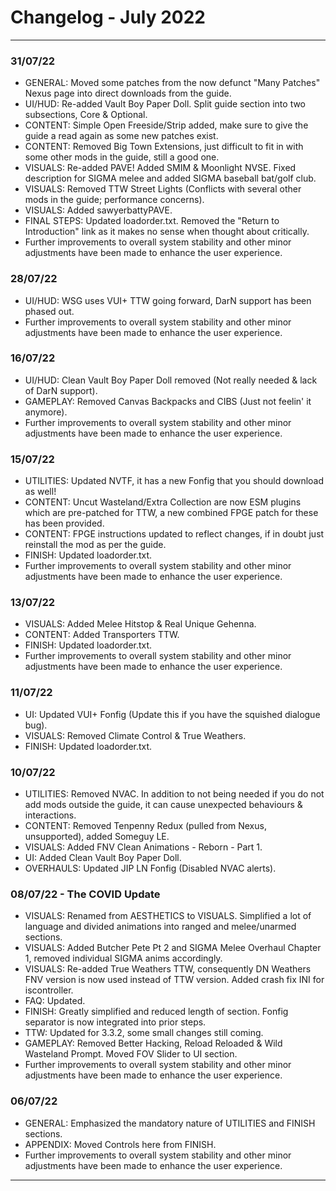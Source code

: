 # Changelog - July 2022

---

### 31/07/22

- GENERAL: Moved some patches from the now defunct "Many Patches" Nexus page into direct downloads from the guide.
- UI/HUD: Re-added Vault Boy Paper Doll. Split guide section into two subsections, Core & Optional.
- CONTENT: Simple Open Freeside/Strip added, make sure to give the guide a read again as some new patches exist.
- CONTENT: Removed Big Town Extensions, just difficult to fit in with some other mods in the guide, still a good one.
- VISUALS: Re-added PAVE! Added SMIM & Moonlight NVSE. Fixed description for SIGMA melee and added SIGMA baseball bat/golf club.
- VISUALS: Removed TTW Street Lights (Conflicts with several other mods in the guide; performance concerns).
- VISUALS: Added sawyerbattyPAVE.
- FINAL STEPS: Updated loadorder.txt. Removed the "Return to Introduction" link as it makes no sense when thought about critically.
- Further improvements to overall system stability and other minor adjustments have been made to enhance the user experience.

<!--truncate-->

### 28/07/22

- UI/HUD: WSG uses VUI+ TTW going forward, DarN support has been phased out.
- Further improvements to overall system stability and other minor adjustments have been made to enhance the user experience.

### 16/07/22

- UI/HUD: Clean Vault Boy Paper Doll removed (Not really needed & lack of DarN support).
- GAMEPLAY: Removed Canvas Backpacks and CIBS (Just not feelin' it anymore).
- Further improvements to overall system stability and other minor adjustments have been made to enhance the user experience.

### 15/07/22

- UTILITIES: Updated NVTF, it has a new Fonfig that you should download as well!
- CONTENT: Uncut Wasteland/Extra Collection are now ESM plugins which are pre-patched for TTW, a new combined FPGE patch for these has been provided.
- CONTENT: FPGE instructions updated to reflect changes, if in doubt just reinstall the mod as per the guide.
- FINISH: Updated loadorder.txt.
- Further improvements to overall system stability and other minor adjustments have been made to enhance the user experience.

### 13/07/22

- VISUALS: Added Melee Hitstop & Real Unique Gehenna.
- CONTENT: Added Transporters TTW.
- FINISH: Updated loadorder.txt.
- Further improvements to overall system stability and other minor adjustments have been made to enhance the user experience.

### 11/07/22

- UI: Updated VUI+ Fonfig (Update this if you have the squished dialogue bug).
- VISUALS: Removed Climate Control & True Weathers.
- FINISH: Updated loadorder.txt.

### 10/07/22

- UTILITIES: Removed NVAC. In addition to not being needed if you do not add mods outside the guide, it can cause unexpected behaviours & interactions.
- CONTENT: Removed Tenpenny Redux (pulled from Nexus, unsupported), added Someguy LE.
- VISUALS: Added FNV Clean Animations - Reborn - Part 1.
- UI: Added Clean Vault Boy Paper Doll.
- OVERHAULS: Updated JIP LN Fonfig (Disabled NVAC alerts).

### 08/07/22 - The COVID Update

- VISUALS: Renamed from AESTHETICS to VISUALS. Simplified a lot of language and divided animations into ranged and melee/unarmed sections.
- VISUALS: Added Butcher Pete Pt 2 and SIGMA Melee Overhaul Chapter 1, removed individual SIGMA anims accordingly.
- VISUALS: Re-added True Weathers TTW, consequently DN Weathers FNV version is now used instead of TTW version. Added crash fix INI for iscontroller.
- FAQ: Updated.
- FINISH: Greatly simplified and reduced length of section. Fonfig separator is now integrated into prior steps.
- TTW: Updated for 3.3.2, some small changes still coming.
- GAMEPLAY: Removed Better Hacking, Reload Reloaded & Wild Wasteland Prompt. Moved FOV Slider to UI section.
- Further improvements to overall system stability and other minor adjustments have been made to enhance the user experience.

### 06/07/22

- GENERAL: Emphasized the mandatory nature of UTILITIES and FINISH sections.
- APPENDIX: Moved Controls here from FINISH.
- Further improvements to overall system stability and other minor adjustments have been made to enhance the user experience.

---

